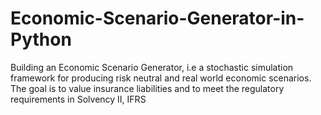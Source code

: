 # Economic-Scenario-Generator-in-Python
Building an Economic Scenario Generator, i.e  a stochastic simulation framework for producing risk neutral and real world economic scenarios. The goal is to value insurance liabilities and  to meet the regulatory requirements in Solvency II, IFRS
